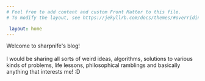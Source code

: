 ```yaml
---
# Feel free to add content and custom Front Matter to this file.
# To modify the layout, see https://jekyllrb.com/docs/themes/#overriding-theme-defaults

 layout: home
---
```


Welcome to sharpnife's blog!
<br>
<br>
I would be sharing all sorts of weird ideas, algorithms, solutions to various kinds of problems, life lessons, philosophical ramblings and basically anything that interests me! :D
<br>
